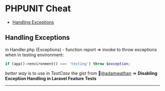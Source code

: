# PHPUNIT Cheat
* [Handling Exceptions](#handling-exceptions)

## Handling Exceptions
in Handler.php (Exceptions) - function report => invoke to throw exceptions when in testing environment:
```php
if (app()->environment() === 'testing') throw $exception;
```
*better way* is to use in *TestCase* the gist from :link:[@adamwathan](https://gist.github.com/adamwathan/125847c7e3f16b88fa33a9f8b42333da) => **Disabling Exception Handling in Laravel Feature Tests**

---

<!--stackedit_data:
eyJoaXN0b3J5IjpbLTE1NzE0OTQ1MjksMTY2NDM3MDY3NywtMT
E0NjI1MDMyMF19
-->